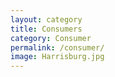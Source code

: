 ```yaml
---
layout: category
title: Consumers
category: Consumer
permalink: /consumer/
image: Harrisburg.jpg
---
```

